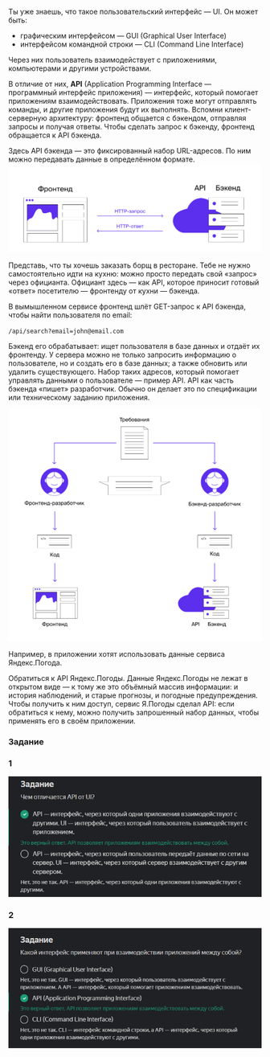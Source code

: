 Ты уже знаешь, что такое пользовательский интерфейс — UI. Он может быть:

- графическим интерфейсом — GUI (Graphical User Interface)
- интерфейсом командной строки — CLI (Command Line Interface)

Через них пользователь взаимодействует с приложениями, компьютерами и другими устройствами.

В отличие от них, **API** (Application Programming Interface — программный интерфейс приложения) — интерфейс, который помогает приложениям взаимодействовать. Приложения тоже могут отправлять команды, и другие приложения будут их выполнять.
Вспомни клиент-серверную архитектуру: фронтенд общается с бэкендом, отправляя запросы и получая ответы. Чтобы сделать запрос к бэкенду, фронтенд обращается к API бэкенда.

Здесь API бэкенда — это фиксированный набор URL-адресов. По ним можно передавать данные в определённом формате.
![img_5.png](img%2Fimg_5.png)

Представь, что ты хочешь заказать борщ в ресторане. Тебе не нужно самостоятельно идти на кухню: можно просто передать свой «запрос» через официанта. Официант здесь — как API, которое приносит готовый «ответ» посетителю — фронтенду от кухни — бэкенда.

В вымышленном сервисе фронтенд шлёт GET-запрос к API бэкенда, чтобы найти пользователя по email:

`/api/search?email=john@email.com`

Бэкенд его обрабатывает: ищет пользователя в базе данных и отдаёт их фронтенду. У сервера можно не только запросить информацию о пользователе, но и создать его в базе данных; а также обновить или удалить существующего. Набор таких адресов, который помогает управлять данными о пользователе — пример API.
API как часть бэкенда «пишет» разработчик. Обычно он делает это по спецификации или техническому заданию приложения.

![img_6.png](img%2Fimg_6.png)

Например, в приложении хотят использовать данные сервиса Яндекс.Погода.

Обратиться к API Яндекс.Погоды. Данные Яндекс.Погоды не лежат в открытом виде — к тому же это объёмный массив информации: и история наблюдений, и старые прогнозы, и погодные предупреждения. Чтобы получить к ним доступ, сервис Я.Погоды сделал API: если обратиться к нему, можно получить запрошенный набор данных, чтобы применять его в своём приложении.

### Задание
### 1
![img_7.png](img%2Fimg_7.png)

### 2 
![img_8.png](img%2Fimg_8.png)